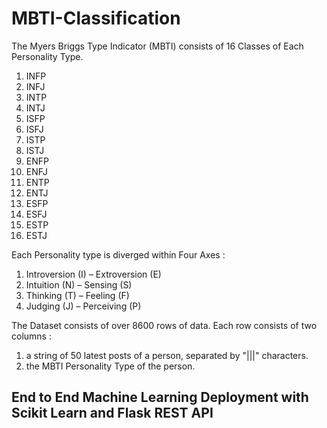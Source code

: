 # MBTI-Classification

The Myers Briggs Type Indicator (MBTI) consists of 16 Classes of Each Personality Type.
1. INFP
2. INFJ
3. INTP
4. INTJ
5. ISFP
6. ISFJ
7. ISTP
8. ISTJ
9. ENFP
10. ENFJ
11. ENTP
12. ENTJ
13. ESFP
14. ESFJ
15. ESTP
16. ESTJ

Each Personality type is diverged within Four Axes :
1. Introversion (I) – Extroversion (E) 
2. Intuition (N) – Sensing (S) 
3. Thinking (T) – Feeling (F) 
4. Judging (J) – Perceiving (P) 

The Dataset consists of over 8600 rows of data. 
Each row consists of two columns :
1. a string of 50 latest posts of a person, separated by "|||" characters.
2. the MBTI Personality Type of the person. 

## End to End Machine Learning Deployment with Scikit Learn and Flask REST API